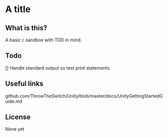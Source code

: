 # A title

## What is this?

A basic `C` sandbox with TDD in mind.

## Todo

[] Handle standard output so test print statements.


## Useful links

github.com/ThrowTheSwitch/Unity/blob/master/docs/UnityGettingStartedGuide.md

## License

None yet
